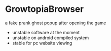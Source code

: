 # GrowtopiaBrowser

a fake prank ghost popup after opening the game

- unstable software at the moment
- unstable on android compiled system
- stable for pc website viewing
